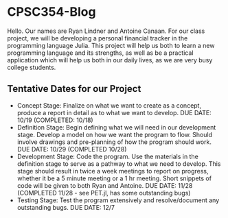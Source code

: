 # CPSC354-Blog
Hello. Our names are Ryan Lindner and Antoine Canaan. For our class project, we will be developing a personal financial tracker in the programming language Julia. This project will help us both to learn a new programming language and its strengths, as well as be a practical application which will help us both in our daily lives, as we are very busy college students.

## Tentative Dates for our Project

* Concept Stage: Finalize on what we want to create as a concept, produce a report in detail as to what we want to develop. DUE DATE: 10/19 (COMPLETED: 10/18)
* Definition Stage: Begin defining what we will need in our development stage. Develop a model on how we want the program to flow. Should involve drawings and pre-planning of how the program should work. DUE DATE: 10/29 (COMPLETED 10/28)
* Development Stage: Code the program. Use the materials in the definition stage to serve as a pathway to what we need to develop. This stage should result in twice a week meetings to report on progress, whether it be a 5 minute meeting or a 1 hr meeting. Short snippets of code will be given to both Ryan and Antoine. DUE DATE: 11/28 (COMPLETED 11/28 - see PET.jl, has some outstanding bugs)
* Testing Stage: Test the program extensively and resolve/document any outstanding bugs. DUE DATE: 12/7
